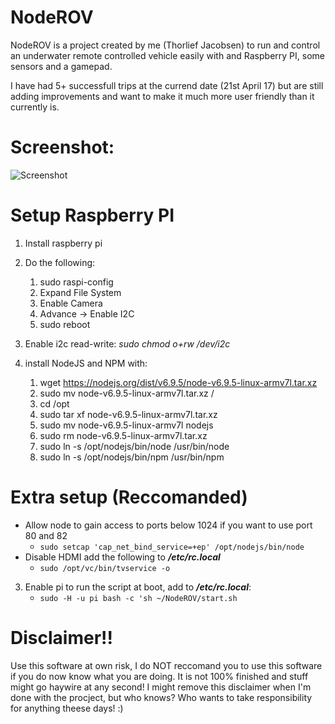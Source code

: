 # NodeROV

NodeROV is a project created by me (Thorlief Jacobsen) to run and control an underwater remote controlled vehicle easily with and Raspberry PI, some sensors and a gamepad.

I have had 5+ successfull trips at the currend date (21st April 17) but are still adding improvements and want to make it much more user friendly than it currently is.

# Screenshot:

![Screenshot](https://d3vv6lp55qjaqc.cloudfront.net/items/2x2n2W0d2b423f021U2f/noderov-screen1.png)

# Setup Raspberry PI

1. Install raspberry pi
2. Do the following:
   1. sudo raspi-config
   2. Expand File System
   3. Enable Camera
   4. Advance -> Enable I2C
   5. sudo  reboot
3. Enable i2c read-write: *sudo chmod o+rw /dev/i2c*
4. install NodeJS and NPM with:

   1. wget https://nodejs.org/dist/v6.9.5/node-v6.9.5-linux-armv7l.tar.xz
   2. sudo mv node-v6.9.5-linux-armv7l.tar.xz /
   3. cd /opt
   4. sudo tar xf node-v6.9.5-linux-armv7l.tar.xz
   5. sudo mv node-v6.9.5-linux-armv7l nodejs
   6. sudo rm node-v6.9.5-linux-armv7l.tar.xz
   7. sudo ln -s /opt/nodejs/bin/node /usr/bin/node
   8. sudo ln -s /opt/nodejs/bin/npm /usr/bin/npm



# Extra setup (Reccomanded)

* Allow node to gain access to ports below 1024 if you want to use port 80 and 82
   * ```sudo setcap 'cap_net_bind_service=+ep' /opt/nodejs/bin/node```
* Disable HDMI add the following to ***/etc/rc.local***
   * ```sudo /opt/vc/bin/tvservice -o```
3. Enable pi to run the script at boot, add to ***/etc/rc.local***:
   * ```sudo -H -u pi bash -c 'sh ~/NodeROV/start.sh```

# Disclaimer!!

Use this software at own risk, I do NOT reccomand you to use this software if you do now know what you are doing. It is not 100% finished and stuff might go haywire at any second! I might remove this disclaimer when I'm done with the procject, but who knows? Who wants to take responsibility for anything theese days! :)
